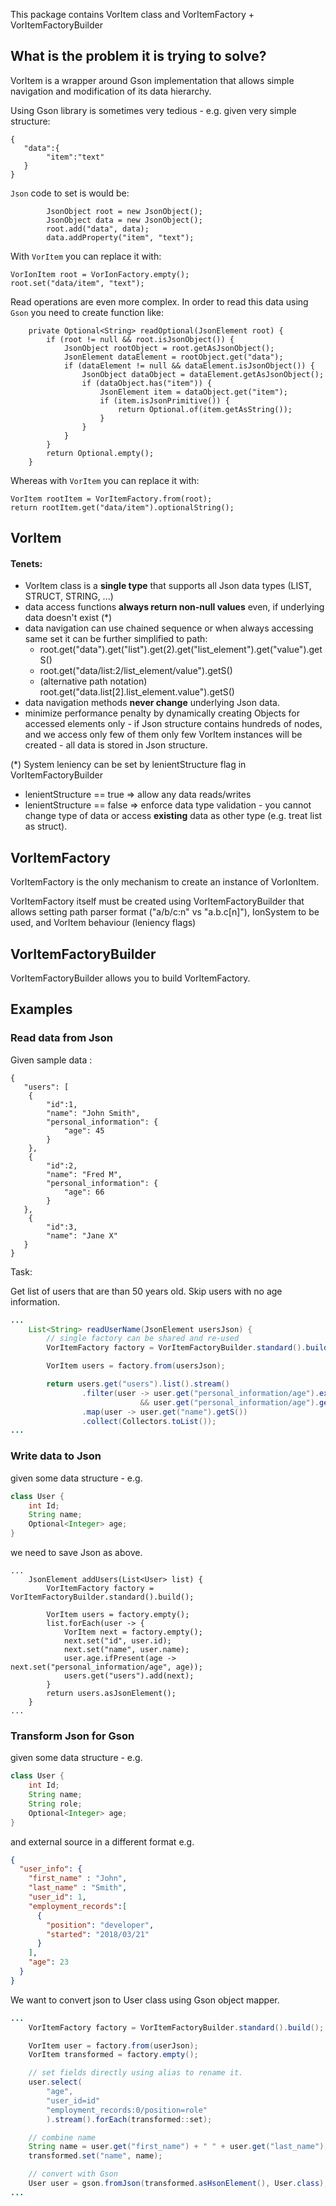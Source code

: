 This package contains VorItem class and VorItemFactory + VorItemFactoryBuilder

## What is the problem it is trying to solve?


VorItem is a wrapper around Gson implementation that allows 
simple navigation and modification of its data hierarchy.

Using Gson library is sometimes very tedious - e.g. 
given very simple structure: 
```
{
   "data":{
        "item":"text"
   }
}
```

`Json` code to set is would be:
```
        JsonObject root = new JsonObject();
        JsonObject data = new JsonObject();
        root.add("data", data);
        data.addProperty("item", "text");
``` 
With `VorItem` you can replace it with:
```
VorIonItem root = VorIonFactory.empty();
root.set("data/item", "text");
```

Read operations are even more complex. In order to read this data using `Gson` you need to create function like:
```
    private Optional<String> readOptional(JsonElement root) {
        if (root != null && root.isJsonObject()) {
            JsonObject rootObject = root.getAsJsonObject();
            JsonElement dataElement = rootObject.get("data");
            if (dataElement != null && dataElement.isJsonObject()) {
                JsonObject dataObject = dataElement.getAsJsonObject();
                if (dataObject.has("item")) {
                    JsonElement item = dataObject.get("item");
                    if (item.isJsonPrimitive()) {
                        return Optional.of(item.getAsString());
                    }
                }
            }
        }
        return Optional.empty();
    }

```
Whereas with `VorItem` you can replace it with:
```
VorItem rootItem = VorItemFactory.from(root);
return rootItem.get("data/item").optionalString();
```
 
## VorItem 

#### Tenets:
* VorItem class is a **single type** that supports all Json data types (LIST, STRUCT, STRING, ...)
* data access functions **always return non-null values** even, if underlying data doesn't exist (*)   
* data navigation can use chained sequence or when always accessing same set it can be further simplified to path:
  * root.get("data").get("list").get(2).get("list_element").get("value").getS()
  * root.get("data/list:2/list_element/value").getS()
  * (alternative path notation) root.get("data.list[2].list_element.value").getS()
* data navigation methods **never change** underlying Json data.
* minimize performance penalty by dynamically creating Objects for accessed elements only - if Json structure contains 
hundreds of nodes, and we access only few of them only few VorItem instances will be 
created - all data is stored in Json structure.


(*) System leniency can be set by lenientStructure flag in VorItemFactoryBuilder
 * lenientStructure == true => allow any data reads/writes  
 * lenientStructure == false => enforce data type validation - you cannot change type of data or access **existing** data as other type (e.g. treat list as struct).
 
 ##  VorItemFactory 
 
VorItemFactory is the only mechanism to create an instance of VorIonItem.

VorItemFactory itself must be created using VorItemFactoryBuilder that
allows setting path parser format ("a/b/c:n" vs "a.b.c[n]"), IonSystem to be used,
and VorItem behaviour (leniency flags)

## VorItemFactoryBuilder

VorItemFactoryBuilder allows you to build VorItemFactory.

## Examples

### Read data from Json

Given sample data :
```
{
   "users": [
    {
        "id":1,
        "name": "John Smith",
        "personal_information": {
            "age": 45
        }
    },
    {
        "id":2,
        "name": "Fred M",
        "personal_information": {
            "age": 66
        }
   },
    {
        "id":3,
        "name": "Jane X"
   }
}
```

Task:

Get list of users that are than 50 years old. Skip users with no age information. 

```java
...
    List<String> readUserName(JsonElement usersJson) {
        // single factory can be shared and re-used  
        VorItemFactory factory = VorItemFactoryBuilder.standard().build();

        VorItem users = factory.from(usersJson);

        return users.get("users").list().stream()
                .filter(user -> user.get("personal_information/age").exists() 
                             && user.get("personal_information/age").getI() > 50)
                .map(user -> user.get("name").getS())
                .collect(Collectors.toList());
...
```
 
### Write data to Json

given some data structure - e.g.
```java
class User {
    int Id;
    String name;
    Optional<Integer> age;
}
```

we need to save Json as above.

```
...
    JsonElement addUsers(List<User> list) {
        VorItemFactory factory = VorItemFactoryBuilder.standard().build();
    
        VorItem users = factory.empty();
        list.forEach(user -> {
            VorItem next = factory.empty(); 
            next.set("id", user.id);             
            next.set("name", user.name);             
            user.age.ifPresent(age -> next.set("personal_information/age", age));
            users.get("users").add(next);             
        }
        return users.asJsonElement();
    }
...

```

### Transform Json for Gson

given some data structure - e.g.
```java
class User {
    int Id;
    String name;
    String role;
    Optional<Integer> age;
}
```
and external source in a different format e.g. 
```json
{
  "user_info": {
    "first_name" : "John",
    "last_name" : "Smith",
    "user_id": 1,
    "employment_records":[
      {
        "position": "developer",
        "started": "2018/03/21"
      }
    ],
    "age": 23    
  }
}
```
We want to convert json to User class using Gson object mapper.

```java
...
    VorItemFactory factory = VorItemFactoryBuilder.standard().build();

    VorItem user = factory.from(userJson);
    VorItem transformed = factory.empty();

    // set fields directly using alias to rename it.
    user.select(
        "age", 
        "user_id=id"
        "employment_records:0/position=role"
        ).stream().forEach(transformed::set);

    // combine name
    String name = user.get("first_name") + " " + user.get("last_name");
    transformed.set("name", name);

    // convert with Gson
    User user = gson.fromJson(transformed.asHsonElement(), User.class);
...
``` 


